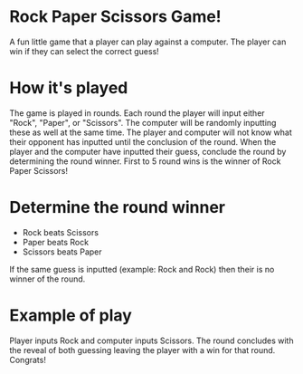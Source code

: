 # Rock Paper Scissors Game!
A fun little game that a player can play against a computer. The player can win if they can select the correct guess!

# How it's played
The game is played in rounds. Each round the player will input either "Rock", "Paper", or "Scissors". The computer will be randomly inputting these as well at the same time. The player and computer will not know what their opponent has inputted until the conclusion of the round. When the player and the computer have inputted their guess, conclude the round by determining the round winner. First to 5 round wins is the winner of Rock Paper Scissors!

# Determine the round winner
- Rock beats Scissors
- Paper beats Rock
- Scissors beats Paper

If the same guess is inputted (example: Rock and Rock) then their is no winner of the round.

# Example of play
Player inputs Rock and computer inputs Scissors. The round concludes with the reveal of both guessing leaving the player with a win for that round. Congrats!

